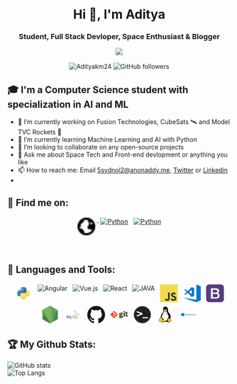<h1 align="center">Hi 👋, I'm Aditya</h1>
<h3 align="center">Student, Full Stack Devloper, Space Enthusiast & Blogger</h3>
<p align="center"><img src="https://media.giphy.com/media/dxn6fRlTIShoeBr69N/giphy.gif" width="100px"></p>
<p align="center"> <img src="https://komarev.com/ghpvc/?username=adityakm24&label=Profile%20views&color=0e75b6&style=flat" alt="Adityakm24" /> 
<img alt="GitHub followers" src="https://img.shields.io/github/followers/adityakm24?style=social"/>
</p>



## 🎓 I'm a Computer Science student with specialization in AI and ML
- 🔭 I’m currently working on Fusion Technologies, CubeSats 🛰️ and  Model TVC Rockets 🚀
- 🌱 I’m currently learning Machine Learning and AI with Python
- 👯 I’m looking to collaborate on any open-source projects
- 💬 Ask me about Space Tech and Front-end devlopment or anything you like
- 📫 How to reach me: Email <a href="mailto: 5svdnol2@anonaddy.me">5svdnol2@anonaddy.me</a>, <a href="https://twitter.com/Adityakm24"> Twitter</a> or <a href="www.linkedin.com/in/aditya-krishnan-mohan-94147a199">Linkedin</a>
- 
## :email: Find me on:
<p align="center">
 <a href="https://adityakm24.github.io/" target="_blank" rel="noopener noreferrer"> <img src="https://raw.githubusercontent.com/iconic/open-iconic/master/svg/globe.svg" alt="Python" height="40" style="vertical-align:top; margin:4px"> </a>
 <a href="www.linkedin.com/in/aditya-krishnan-mohan-94147a199" target="_blank" rel="noopener noreferrer"> <img src="https://cdn.jsdelivr.net/npm/simple-icons@v3/icons/linkedin.svg" alt="Python" height="40" style="vertical-align:top; margin:4px"></a>
 <a href="5svdnol2@anonaddy.me"> <img src="https://cdn.jsdelivr.net/npm/simple-icons@v3/icons/gmail.svg" alt="Python" height="40" style="vertical-align:top; margin:4px"></a>
</p>

<br />

## 🧰 Languages and Tools:
<p align="center">
<img src="https://raw.githubusercontent.com/github/explore/80688e429a7d4ef2fca1e82350fe8e3517d3494d/topics/python/python.png" alt="Python" height="40" style="vertical-align:top; margin:4px">
<img src="https://cdn.svgporn.com/logos/angular-icon.svg" alt="Angular" height="40" style="vertical-align:top; margin:4px">
<img src="https://cdn.svgporn.com/logos/vue.svg" alt="Vue.js" height="40" style="vertical-align:top; margin:4px">
<img src="https://cdn.svgporn.com/logos/react.svg" alt="React" height="40" style="vertical-align:top; margin:4px">
<img src="https://cdn.svgporn.com/logos/java.svg" alt="JAVA" height="40" style="vertical-align:top; margin:4px">
<img src="https://raw.githubusercontent.com/github/explore/80688e429a7d4ef2fca1e82350fe8e3517d3494d/topics/javascript/javascript.png" alt="Javascript" height="40" style="vertical-align:top; margin:4px">
<img src="https://raw.githubusercontent.com/github/explore/80688e429a7d4ef2fca1e82350fe8e3517d3494d/topics/visual-studio-code/visual-studio-code.png" alt="VS Code" height="40" style="vertical-align:top; margin:4px">
<img src="https://raw.githubusercontent.com/github/explore/80688e429a7d4ef2fca1e82350fe8e3517d3494d/topics/bootstrap/bootstrap.png" alt="Bootstrap" height="40" style="vertical-align:top; margin:4px">
<img src="https://raw.githubusercontent.com/github/explore/80688e429a7d4ef2fca1e82350fe8e3517d3494d/topics/nodejs/nodejs.png" alt="NodeJS" height="40" style="vertical-align:top; margin:4px">
<img src="https://raw.githubusercontent.com/github/explore/80688e429a7d4ef2fca1e82350fe8e3517d3494d/topics/mysql/mysql.png" alt="MySQL" height="40" style="vertical-align:top; margin:4px">
<img src="https://raw.githubusercontent.com/github/explore/78df643247d429f6cc873026c0622819ad797942/topics/github/github.png" alt="Github" height="40" style="vertical-align:top; margin:4px">
<img src="https://raw.githubusercontent.com/github/explore/80688e429a7d4ef2fca1e82350fe8e3517d3494d/topics/git/git.png" alt="Git" height="40" style="vertical-align:top; margin:4px">
<img src="https://raw.githubusercontent.com/github/explore/80688e429a7d4ef2fca1e82350fe8e3517d3494d/topics/terminal/terminal.png" alt="Terminal" height="40" style="vertical-align:top; margin:4px">
<img src="https://raw.githubusercontent.com/github/explore/80688e429a7d4ef2fca1e82350fe8e3517d3494d/topics/linux/linux.png" alt="Linux" height="40" style="vertical-align:top; margin:4px" alt="Windows" height="40" style="vertical-align:top; margin:4px">
<img src="https://raw.githubusercontent.com/github/explore/80688e429a7d4ef2fca1e82350fe8e3517d3494d/topics/windows/windows.png" alt="Windows" height="40" style="vertical-align:top; margin:4px">
</p>

## :trophy: My Github Stats:
![GitHub stats](https://github-readme-stats.vercel.app/api?username=adityakm24&show_icons=true&theme=tokyonight)<br>
![Top Langs](https://github-readme-stats.vercel.app/api/top-langs/?username=adityakm24&theme=tokyonight)
